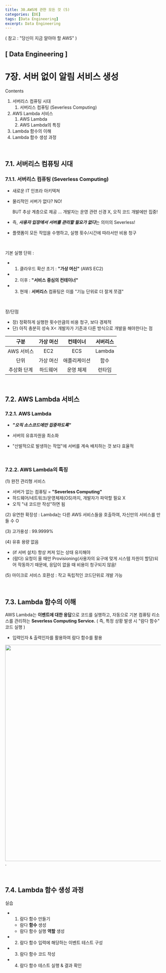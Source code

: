 ```yaml
---
title: 30.AWS에 관한 모든 것 (5)
categories: [DE]
tags: [Data Engineering]
excerpt: Data Engineering
---
```


( 참고 : "당신이 지금 알아야 할 AWS" )

##  [ Data Engineering ]

# 7장. 서버 없이 알림 서비스 생성

Contents

1. 서버리스 컴퓨팅 시대
   1. 서버리스 컴퓨팅 (Severless Computing)
2. AWS Lambda 서비스
   1. AWS Lambda
   2. AWS Lambda의 특징
3. Lambda 함수의 이해
4. Lambda 함수 생성 과정

<br>

## 7.1. 서버리스 컴퓨팅 시대

### 7.1.1. 서버리스 컴퓨팅 (Severless Computing)

- 새로운 IT 인프라 아키텍쳐

- 물리적인 서버가 없다? NO!

  BUT 추상 계층으로 제공 ... 개발자는 운영 관련 신경 X, 오직 코드 개발에만 집중!

- 즉, ***사용자 입장에서 서버를 관리할 필요가 없다***는 의미의 Severless!

- 플랫폼이 모든 작업을 수행하고, 실행 횟수/시간에 따라서만 비용 청구

<br>

기본 실행 단위 :

- 1) 클라우드 확산 초기 : **"가상 머신"** (AWS EC2)
- 2) 이후 : **"서비스 중심의 컨테이너"**
- 3) 현재 : **서버리스** 컴퓨팅은 이를 "기능 단위로 더 잘게 쪼갬"

<br>

장/단점

- 장) 정확하게 실행한 횟수만큼의 비용 청구, 보다 경제적
- 단) 아직 충분히 성숙 X< 개발자가 기존과 다른 방식으로 개발을 해야한다는 점

|    구분     | 가상 머신 |   컨테이너   | 서버리스 |
| :---------: | :-------: | :----------: | :------: |
| AWS 서비스  |    EC2    |     ECS      |  Lambda  |
|    단위     | 가상 머신 | 애플리케이션 |   함수   |
| 추상화 단계 | 하드웨어  |  운영 체제   |  런타임  |

<br>

## 7.2. AWS Lambda 서비스

### 7.2.1. AWS Lambda

- ***"오직 소스코드에만 집중하도록"***

- 서버의 유휴자원을 최소화
- "산발적으로 발생하는 작업"에 서버를 계속 배치하는 것 보다 효율적

<br>

### 7.2.2. AWS Lambda의 특징

(1) 완전 관리형 서비스

- 서버가 없는 컴퓨팅 = **"Severless Computing"**
- 하드웨어/네트워크/운영체제(OS)까지, 개발자가 파악할 필요 X
- 오직 "내 코드만 작성"하면 됨

(2) 유연한 확장성 : Lambda는 다른 AWS  서비스들을 호출하여, 자신만의 서비스를 만들 수 O

(3) 고가용성 : 99.9999%

(4) 유휴 용량 없음

- (if 서버 설치) 항상 켜져 있는 상태 유지해야
- (람다) 요청이 올 때만 Provisioning(사용자의 요구에 맞게 시스템 자원이 할당)되어 작동하기 때문에, 응답이 없을 때 비용이 청구되지 않음!

(5) 마이크로 서비스 호환성 : 작고 독립적인 코드단위로 개발 가능

<br>

## 7.3. Lambda 함수의 이해

AWS Lambda는 **이벤트에 대한 응답**으로 코드를 실행하고, 자동으로 기본 컴퓨팅 리소스를 관리하는 **Severless Computing Service.** ( 즉, 특정 상황 발생 시 "람다 함수" 코드 실행 )

- 입력인자 & 출력인자를 활용하여 람다 함수를 활용

<img src= "https://miro.medium.com/proxy/0*FLxTG3861dAbaoIy" width="700" />.

<br>

## 7.4. Lambda 함수 생성 과정

실습

- 1) 람다 함수 만들기
  - 람다 **함수** 생성
  - 람다 함수 실행 **역할** 생성
- 2) 람다 함수 입력에 해당하는 이벤트 테스트 구성
- 3) 람다 함수 코드 작성
- 4) 람다 함수 테스트 실행 & 결과 확인

<br>

